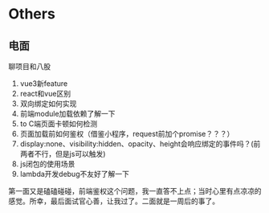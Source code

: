 # Others

## 电面

聊项目和八股

1. vue3新feature
2. react和vue区别
3. 双向绑定如何实现
4. 前端module加载依赖了解一下
5. to C端页面卡顿如何检测
6. 页面加载前如何鉴权（借鉴小程序，request前加个promise？？？）
7. display:none、visibility:hidden、opacity、height会响应绑定的事件吗？(前两者不行，但是js可以触发)
8. js闭包的使用场景
9. lambda开发debug不友好了解一下

第一面又是磕磕碰碰，前端鉴权这个问题，我一直答不上点；当时心里有点凉凉的感觉。所幸，最后面试官心善，让我过了。二面就是一周后的事了。
